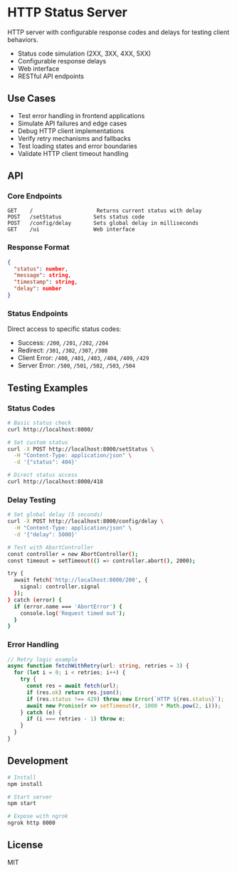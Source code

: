 # HTTP Status Server

HTTP server with configurable response codes and delays for testing client behaviors.


- Status code simulation (2XX, 3XX, 4XX, 5XX)
- Configurable response delays
- Web interface
- RESTful API endpoints


## Use Cases

- Test error handling in frontend applications
- Simulate API failures and edge cases
- Debug HTTP client implementations
- Verify retry mechanisms and fallbacks
- Test loading states and error boundaries
- Validate HTTP client timeout handling

## API

### Core Endpoints

```
GET    /                    Returns current status with delay
POST   /setStatus          Sets status code
POST   /config/delay       Sets global delay in milliseconds
GET    /ui                 Web interface
```

### Response Format
```json
{
  "status": number,
  "message": string,
  "timestamp": string,
  "delay": number
}
```

### Status Endpoints

Direct access to specific status codes:
- Success: `/200`, `/201`, `/202`, `/204`
- Redirect: `/301`, `/302`, `/307`, `/308`
- Client Error: `/400`, `/401`, `/403`, `/404`, `/409`, `/429`
- Server Error: `/500`, `/501`, `/502`, `/503`, `/504`

## Testing Examples

### Status Codes
```bash
# Basic status check
curl http://localhost:8000/

# Set custom status
curl -X POST http://localhost:8000/setStatus \
  -H "Content-Type: application/json" \
  -d '{"status": 404}'

# Direct status access
curl http://localhost:8000/418
```

### Delay Testing
```bash
# Set global delay (5 seconds)
curl -X POST http://localhost:8000/config/delay \
  -H "Content-Type: application/json" \
  -d '{"delay": 5000}'

# Test with AbortController
const controller = new AbortController();
const timeout = setTimeout(() => controller.abort(), 2000);

try {
  await fetch('http://localhost:8000/200', {
    signal: controller.signal
  });
} catch (error) {
  if (error.name === 'AbortError') {
    console.log('Request timed out');
  }
}
```

### Error Handling
```typescript
// Retry logic example
async function fetchWithRetry(url: string, retries = 3) {
  for (let i = 0; i < retries; i++) {
    try {
      const res = await fetch(url);
      if (res.ok) return res.json();
      if (res.status !== 429) throw new Error(`HTTP ${res.status}`);
      await new Promise(r => setTimeout(r, 1000 * Math.pow(2, i)));
    } catch (e) {
      if (i === retries - 1) throw e;
    }
  }
}
```

## Development

```bash
# Install
npm install

# Start server
npm start

# Expose with ngrok
ngrok http 8000
```


## License

MIT
